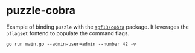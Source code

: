 # puzzle-cobra

Example of binding `puzzle` with the [`spf13/cobra`](https://github.com/spf13/cobra) package. It leverages the `pflagset` fontend to populate the command flags.

```shell
go run main.go --admin-user=admin --number 42 -v
```
